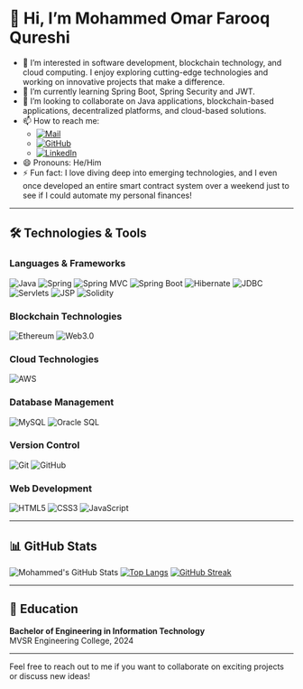 # 👋 Hi, I’m Mohammed Omar Farooq Qureshi

- 👀 I’m interested in software development, blockchain technology, and cloud computing. I enjoy exploring cutting-edge technologies and working on innovative projects that make a difference.
- 🌱 I’m currently learning Spring Boot, Spring Security and JWT. 
- 💞️ I’m looking to collaborate on Java applications, blockchain-based applications, decentralized platforms, and cloud-based solutions.
- 📫 How to reach me:  
    - [![Mail](https://img.shields.io/badge/Email-D14836?style=flat&logo=gmail&logoColor=white)](mailto:md.omarfarooq.q@gmail.com)
    - [![GitHub](https://img.shields.io/badge/GitHub-181717?style=flat&logo=github&logoColor=white)](https://github.com/mofq786)  
    - [![LinkedIn](https://img.shields.io/badge/LinkedIn-blue?style=flat&logo=linkedin)](https://linkedin.com/in/mofq786)
- 😄 Pronouns: He/Him
- ⚡ Fun fact: I love diving deep into emerging technologies, and I even once developed an entire smart contract system over a weekend just to see if I could automate my personal finances!

---

## 🛠️ Technologies & Tools

### Languages & Frameworks
![Java](https://img.shields.io/badge/Java-ED8B00?style=for-the-badge&logo=java&logoColor=white)
![Spring](https://img.shields.io/badge/Spring-6DB33F?style=for-the-badge&logo=spring&logoColor=white)
![Spring MVC](https://img.shields.io/badge/Spring%20MVC-6DB33F?style=for-the-badge&logo=spring&logoColor=white)
![Spring Boot](https://img.shields.io/badge/Spring%20Boot-6DB33F?style=for-the-badge&logo=springboot&logoColor=white)
![Hibernate](https://img.shields.io/badge/Hibernate-59666C?style=for-the-badge&logo=hibernate&logoColor=white)
![JDBC](https://img.shields.io/badge/JDBC-4C9EE8?style=for-the-badge&logo=java&logoColor=white)
![Servlets](https://img.shields.io/badge/Servlets-4C9EE8?style=for-the-badge&logo=java&logoColor=white)
![JSP](https://img.shields.io/badge/JSP-4C9EE8?style=for-the-badge&logo=java&logoColor=white)
![Solidity](https://img.shields.io/badge/Solidity-363636?style=for-the-badge&logo=solidity&logoColor=white)

### Blockchain Technologies
![Ethereum](https://img.shields.io/badge/Ethereum-3C3C3D?style=for-the-badge&logo=ethereum&logoColor=white)
![Web3.0](https://img.shields.io/badge/Web3.0-E6A540?style=for-the-badge&logo=web3.js&logoColor=white)

### Cloud Technologies
![AWS](https://img.shields.io/badge/AWS-232F3E?style=for-the-badge&logo=amazon-aws&logoColor=white)

### Database Management
![MySQL](https://img.shields.io/badge/MySQL-4479A1?style=for-the-badge&logo=mysql&logoColor=white)
![Oracle SQL](https://img.shields.io/badge/Oracle-F80000?style=for-the-badge&logo=oracle&logoColor=white)

### Version Control
![Git](https://img.shields.io/badge/Git-F05032?style=for-the-badge&logo=git&logoColor=white)
![GitHub](https://img.shields.io/badge/GitHub-181717?style=for-the-badge&logo=github&logoColor=white)

### Web Development
![HTML5](https://img.shields.io/badge/HTML5-E34F26?style=for-the-badge&logo=html5&logoColor=white)
![CSS3](https://img.shields.io/badge/CSS3-1572B6?style=for-the-badge&logo=css3&logoColor=white)
![JavaScript](https://img.shields.io/badge/JavaScript-F7DF1E?style=for-the-badge&logo=javascript&logoColor=black)

---

## 📊 GitHub Stats

![Mohammed's GitHub Stats](https://github-readme-stats.vercel.app/api?username=mofq786&show_icons=true&theme=radical)
[![Top Langs](https://github-readme-stats.vercel.app/api/top-langs/?username=mofq786&layout=compact&theme=radical)](https://github.com/anuraghazra/github-readme-stats)
[![GitHub Streak](https://github-readme-streak-stats.herokuapp.com/?user=mofq786&theme=radical)](https://git.io/streak-stats)


---

## 🌱 Education
**Bachelor of Engineering in Information Technology**  
MVSR Engineering College, 2024  

---

Feel free to reach out to me if you want to collaborate on exciting projects or discuss new ideas!
